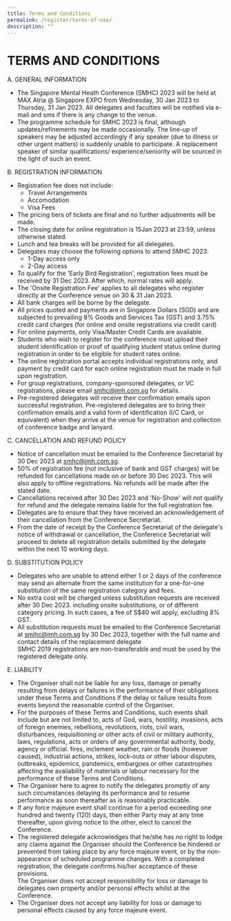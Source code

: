 ```yaml
---
title: Terms and Conditions
permalink: /register/terms-of-use/
description: ""
---
```

# TERMS AND CONDITIONS  
A. GENERAL INFORMATION  
* The Singapore Mental Heath Conference (SMHC) 2023 will be held at MAX Atria @ Singapore EXPO from Wednesday, 30 Jan 2023 to Thursday, 31 Jan 2023. All delegates and faculties will be notified via e-mail and sms if there is any change to the venue.  
* The programme schedule for SMHC 2023 is final, although updates/refinements may be made occasionally. The line-up of speakers may be adjusted accordingly if any speaker (due to illness or other urgent matters) is suddenly unable to participate. A replacement speaker of similar qualifications/ experience/seniority will be sourced in the light of such an event.  

B. REGISTRATION INFORMATION  
* Registration fee does not include:  
	- Travel Arrangements
	- Accomodation
	- Visa Fees
* The pricing tiers of tickets are final and no further adjustments will be made.  
* The closing date for online registration is 15Jan 2023 at 23:59, unless otherwise stated.  
* Lunch and tea breaks will be provided for all delegates.  
* Delegates may choose the following options to attend SMHC 2023:  
	- 1-Day access only
	- 2-Day access
* To qualify for the 'Early Bird Registration', registration fees must be received by 31 Dec 2023. After which, normal rates will apply.  
* The 'Onsite Registration Fee' applies to all delegates who register directly at the Conference venue on 30 & 31 Jan 2023. 
* All bank charges will be borne by the delegate.  
* All prices quoted and payments are in Singapore Dollars (SGD) and are subjected to prevailing 8% Goods and Services Tax (GST) and 3.75% credit card charges (for online and onsite registrations via credit card)
* For online payments, only Visa/Master Credit Cards are available.  
* Students who wish to register for the conference must upload their student identification or proof of qualifying student status online during registration in order to be eligible for student rates online.
* The online registration portal accepts individual registrations only, and payment by credit card for each online registration must be made in full upon registration.  
* For group registrations, company-sponsored delegates, or VC registrations, please email [smhc@imh.com.sg](mailto:smhc@imh.com.sg) for details.
* Pre-registered delegates will receive their confirmation emails upon successful registration. Pre-registered delegates are to bring their confirmation emails and a valid form of identification (I/C Card, or equivalent) when they arrive at the venue for registration and collection of conference badge and lanyard.

C. CANCELLATION AND REFUND POLICY
* Notice of cancellation must be emailed to the Conference Secretariat by 30 Dec 2023 at [smhc@imh.com.sg](mailto:smhc@imh.com.sg).  
* 50% of registration fee (not inclusive of bank and GST charges) will be refunded for cancellations made on or before 30 Dec 2023. This will also apply to offline registrations. No refunds will be made after the stated date.  
* Cancellations received after 30 Dec 2023 and 'No-Show' will not qualify for refund and the delegate remains liable for the full registration fee.  
* Delegates are to ensure that they have received an acknowledgement of their cancellation from the Conference Secretariat.
* From the date of receipt by the Conference Secretariat of the delegate's notice of withdrawal or cancellation, the Conference Secretariat will   proceed to delete all registration details submitted by the delegate within the next 10 working days.  

D. SUBSTITUTION POLICY  
* Delegates who are unable to attend either 1 or 2 days of the conference may send an alternate from the same institution for a one-for-one substitution of the same registration category and fees.  
* No extra cost will be charged unless substitution requests are received after 30 Dec 2023. including onsite substitutions, or of different category pricing. In such cases, a fee of S$40 will apply, excluding 8% GST.  
* All substitution requests must be emailed to the Conference Secretariat at [smihc@imh.com.sg](mailto:smihc@imh.com.sg) by 30 Dec 2023, together with the full name and contact details of the replacement delegate  
SMHC 2019 registrations are non-transferable and must be used by the registered delegate only.

E. LIABILITY
* The Organiser shall not be liable for any loss, damage or penalty resulting from delays or failures in the performance of their obligations under these Terms and Conditions if the delay or failure results from events beyond the reasonable control of the Organiser.  
* For the purposes of these Terms and Conditions, such events shall include but are not limited to, acts of God, wars, hostility, invasions, acts of foreign enemies, rebellions, revolutions, riots, civil wars, disturbances, requisitioning or other acts of civil or military authority, laws, regulations, acts or orders of any governmental authority, body, agency or official. fires, inclement weather, rain or floods (however caused), industrial actions, strikes, lock-outs or other labour disputes, outbreaks, epidemics, pandemics, embargoes or other catastrophes affecting the availability of materials or labour necessary for the performance of these Terms and Conditions.  
* The Organiser here to agree to notify the delegates promptly of any such circumstances delaying its performance and to resume performance as soon thereafter as is reasonably practicable.  
* If any force majeure event shall continue for a period exceeding one hundred and twenty (120) days, then either Party may at any time thereafter, upon giving notice to the other, elect to cancel the Conference.  
* The registered delegate acknowledges that he/she has no right to lodge any claims against the Organiser should the Conference be hindered or prevented from taking place by any force majeure event, or by the non-appearance of scheduled programme changes. With a completed registration, the delegate confirms his/her acceptance of these provisions.  
The Organiser does not accept responsibility for loss or damage to delegates own property and/or personal effects whilst at the Conference.  
* The Organiser does not accept any liability for loss or damage to personal effects caused by any force majeure event.